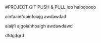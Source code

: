 #PROJECT GIT PUSH & PULL
ido
haloooooo

ainfoainfoainfoiajg awdawdad

alaijfi ajgoiahhoaigh awdawdawd

dfdgdgrd
